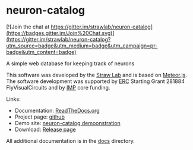 # neuron-catalog

[![Join the chat at https://gitter.im/strawlab/neuron-catalog](https://badges.gitter.im/Join%20Chat.svg)](https://gitter.im/strawlab/neuron-catalog?utm_source=badge&utm_medium=badge&utm_campaign=pr-badge&utm_content=badge)

A simple web database for keeping track of neurons

This software was developed by the [Straw Lab](http://strawlab.org/)
and is based on [Meteor.js](https://www.meteor.com/). The software
development was supported by [ERC](http://erc.europa.eu/) Starting
Grant 281884 FlyVisualCircuits and by [IMP](http://www.imp.ac.at/)
core funding.

Links:

- Documentation: [ReadTheDocs.org](https://neuron-catalog.readthedocs.org/en/latest/)
- Project page: [github](https://github.com/strawlab/neuron-catalog)
- Demo site: [neuron-catalog demoonstration](https://neuron-catalog.meteor.com)
- Download: [Release page](https://github.com/strawlab/neuron-catalog/releases)

All additional documentation is in the [docs](docs) directory.
